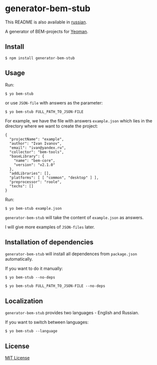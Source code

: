 # generator-bem-stub

This README is also available in [russian](https://github.com/eGavr/generator-bem-stub/blob/v0.0.1/README.ru.md).

A generator of BEM-projects for [Yeoman](http://yeoman.io).

## Install

```
$ npm install generator-bem-stub
```

## Usage

Run:

```
$ yo bem-stub
```

or use ```JSON-file``` with answers as the parameter:

```
$ yo bem-stub FULL_PATH_TO_JSON-FILE
```

For example, we have the file with answers ```example.json``` which lies in the directory where we want to create the project:

```
{
  "projectName": "example",
  "author": "Ivan Ivanov",
  "email": "ivan@yandex.ru",
  "collector": "bem-tools",
  "baseLibrary": {
    "name": "bem-core",
    "version": "v2.1.0"
  },
  "addLibraries": [],
  "platforms": [ [ "common", "desktop" ] ],
  "preprocessor": "roole",
  "techs": []
}
```

Run:

```
$ yo bem-stub example.json
```

```generator-bem-stub``` will take the content of ```example.json``` as answers.

I will give more examples of ```JSON-files``` later.

## Installation of dependencies

```generator-bem-stub``` will install all dependences from ```package.json``` automatically.

If you want to do it manually:

```
$ yo bem-stub --no-deps

$ yo bem-stub FULL_PATH_TO_JSON-FILE --no-deps
```

## Localization

```generator-bem-stub``` provides two languages - English and Russian.

If you want to switch between languages:

```
$ yo bem-stub --language
```

## License

[MIT License](http://en.wikipedia.org/wiki/MIT_License)
